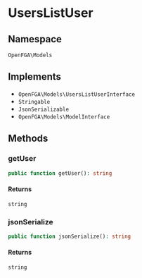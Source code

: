 # UsersListUser


## Namespace
`OpenFGA\Models`

## Implements
* `OpenFGA\Models\UsersListUserInterface`
* `Stringable`
* `JsonSerializable`
* `OpenFGA\Models\ModelInterface`

## Methods
### getUser

```php
public function getUser(): string
```



#### Returns
`string` 

### jsonSerialize

```php
public function jsonSerialize(): string
```



#### Returns
`string` 

